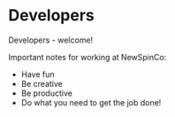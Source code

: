 # Developers

Developers - welcome! 

Important notes for working at NewSpinCo: 
- Have fun
- Be creative
- Be productive 
- Do what you need to get the job done!
